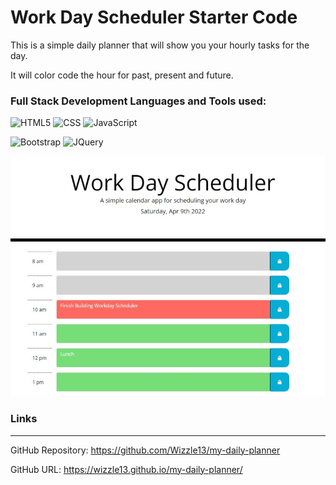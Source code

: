 # Work Day Scheduler Starter Code

This is a simple daily planner that will show you your hourly tasks for the day.

It will color code the hour for past, present and future.

### Full Stack Development Languages and Tools used:

![HTML5](https://img.shields.io/badge/HTML5-E34F26?style=plastic&logo=html5&logoColor=white)
![CSS](https://img.shields.io/badge/CSS3-1572B6?style=plastic&logo=css3&logoColor=white)
![JavaScript](https://img.shields.io/badge/-JavaScript-F7DF1E?style=plastic&logo=Javascript&logoColor=white)

![Bootstrap](https://img.shields.io/badge/Bootstrap-563D7C?plastic&logo=bootstrap&logoColor=white)
![JQuery](https://img.shields.io/badge/jQuery-0769AD?plastic&logo=jquery&logoColor=white)

![ScreenShot](./images/screenshot.jpg)


### Links
***
GitHub Repository: <https://github.com/Wizzle13/my-daily-planner>

GitHub URL: <https://wizzle13.github.io/my-daily-planner/>